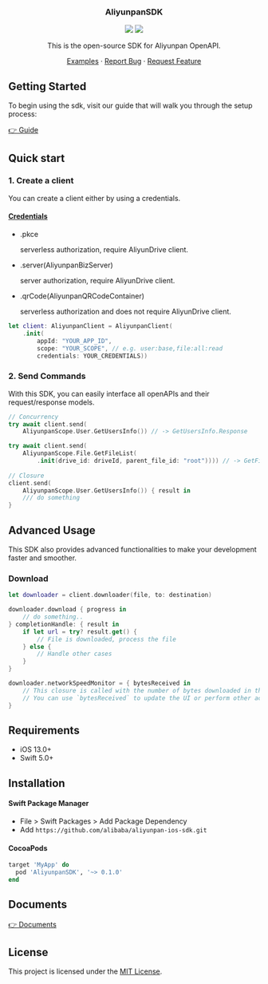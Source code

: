 <div align="center">
  <h3 align="center">AliyunpanSDK</h3>
  <p align="center">
    <a href="https://cocoapods.org/pods/AliyunpanSDK"><img src="https://img.shields.io/cocoapods/v/AliyunpanSDK?color=%23526efa"/></a>
    <a><img src="https://img.shields.io/badge/Platforms-macOS_iOS_tvOS-Green"/></a>
  </p>

  <p align="center">
  This is the open-source SDK for Aliyunpan OpenAPI. 
  </p>
  <p align="center">
    <a href="https://github.com/alibaba/aliyunpan-ios-sdk/tree/main/Demo">Examples</a>
    ·
    <a href="https://github.com/alibaba/aliyunpan-ios-sdk/issues/new?labels=bug">Report Bug</a>
    ·
    <a href="https://github.com/alibaba/aliyunpan-ios-sdk/issues/new?labels=feature">Request Feature</a>
  </p>
</div>

## Getting Started

To begin using the sdk, visit our guide that will walk you through the setup process:

[👉 Guide](https://www.yuque.com/aliyundrive/zpfszx/tyzl591kxmft4e81)

## Quick start

### 1. Create a client

You can create a client either by using a credentials.
#### [Credentials](https://alibaba.github.io/aliyunpan-ios-sdk/Enums/AliyunpanCredentials.html)
- .pkce

    serverless authorization, require AliyunDrive client.
- .server(AliyunpanBizServer)

    server authorization, require AliyunDrive client.
- .qrCode(AliyunpanQRCodeContainer)

    serverless authorization and does not require AliyunDrive client.

```swift
let client: AliyunpanClient = AliyunpanClient(
    .init(
        appId: "YOUR_APP_ID",
        scope: "YOUR_SCOPE", // e.g. user:base,file:all:read
        credentials: YOUR_CREDENTIALS))
``` 

### 2. Send Commands

With this SDK, you can easily interface all openAPIs and their request/response models.

```swift
// Concurrency
try await client.send(
    AliyunpanScope.User.GetUsersInfo()) // -> GetUsersInfo.Response

try await client.send(
    AliyunpanScope.File.GetFileList(
        .init(drive_id: driveId, parent_file_id: "root")))) // -> GetFileList.Response
        
// Closure
client.send(
    AliyunpanScope.User.GetUsersInfo()) { result in
    /// do something
}
```

## Advanced Usage

This SDK also provides advanced functionalities to make your development faster and smoother.

### Download

```swift
let downloader = client.downloader(file, to: destination)

downloader.download { progress in
    // do something..
} completionHandle: { result in
    if let url = try? result.get() {
        // File is downloaded, process the file
    } else {
        // Handle other cases
    }
}

downloader.networkSpeedMonitor = { bytesReceived in
    // This closure is called with the number of bytes downloaded in the last second.
    // You can use `bytesReceived` to update the UI or perform other actions based on the current network speed.
}
```

## Requirements

- iOS 13.0+
- Swift 5.0+ 

## Installation

#### Swift Package Manager

- File > Swift Packages > Add Package Dependency
- Add `https://github.com/alibaba/aliyunpan-ios-sdk.git`

#### CocoaPods

```ruby
target 'MyApp' do
  pod 'AliyunpanSDK', '~> 0.1.0'
end
```

## Documents

[👉 Documents](https://alibaba.github.io/aliyunpan-ios-sdk/)

## License

This project is licensed under the [MIT License](LICENSE).
